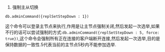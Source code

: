 1. 强制主从切换

`db.adminCommand({replSetStepDown : 1})`

这个命令可以登录主节点来执行,作用是让主节点强制关闭,然后发起一次选举,如果不行的话可以尝试强制的方式:`db.adminCommand({replSetStepDown : 5, force: true})`,这个命令会强制所有正在连接的客户端断开连接,然后发起一次选举,目的是保持数据的一致性.5代表当前的主节点5秒内不能参加选举.
